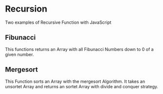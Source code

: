 # Recursion

Two examples of Recursive Function with JavaScript

## Fibunacci

This functions returns an Array with all Fibunacci Numbers down to 0 of a given number.

## Mergesort

This Function sorts an Array with the mergesort Algorithm. It takes an unsortet Array and returns an sortet Array with divide and conquer strategy.
